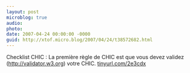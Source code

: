 ```yaml
---
layout: post
microblog: true
audio: 
photo: 
date: 2007-04-24 00:00:00 -0000
guid: http://xtof.micro.blog/2007/04/24/t38572682.html
---
```

Checklist CHIC : La première règle de CHIC est que vous devez validez (http://validator.w3.org) votre CHIC. [tinyurl.com/2e3cdx](http://tinyurl.com/2e3cdx)
